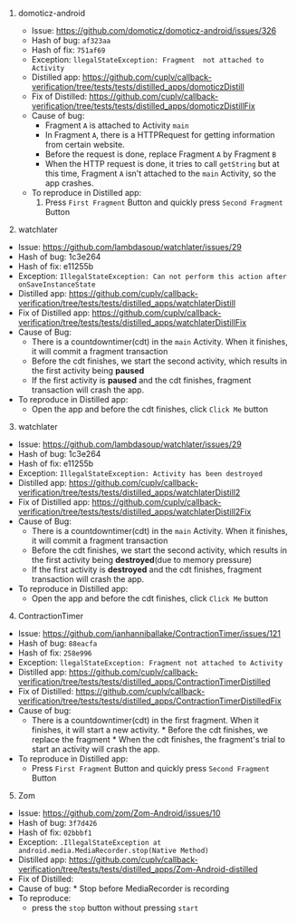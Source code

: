 
1. domoticz-android
   * Issue: https://github.com/domoticz/domoticz-android/issues/326
   * Hash of bug: `af323aa`
   * Hash of fix: `751af69`
   * Exception: `llegalStateException: Fragment  not attached to Activity`
   * Distilled app: https://github.com/cuplv/callback-verification/tree/tests/tests/distilled_apps/domoticzDistill
   * Fix of Distilled: https://github.com/cuplv/callback-verification/tree/tests/tests/distilled_apps/domoticzDistillFix
   * Cause of bug:
     * Fragment `A` is attached to Activity `main`
     * In Fragment `A`, there is a HTTPRequest for getting information from certain website.
     * Before the request is done, replace Fragment `A` by Fragment `B`
     * When the HTTP request is done, it tries to call `getString` but at this time, Fragment `A` isn't attached to the `main` Activity, so the app crashes.
   * To reproduce in Distilled app:
      1. Press `First Fragment` Button and quickly press `Second Fragment` Button
    
  
2. watchlater
  * Issue: https://github.com/lambdasoup/watchlater/issues/29
  * Hash of bug: 1c3e264
  * Hash of fix: e11255b
  * Exception: `IllegalStateException: Can not perform this action after onSaveInstanceState`
  * Distilled app: https://github.com/cuplv/callback-verification/tree/tests/tests/distilled_apps/watchlaterDistill
  * Fix of Distilled app: https://github.com/cuplv/callback-verification/tree/tests/tests/distilled_apps/watchlaterDistillFix
  * Cause of Bug:
    * There is a countdowntimer(cdt) in the `main` Activity. When it finishes, it will commit a fragment transaction
    * Before the cdt finishes, we start the second activity, which results in the first activity being __paused__
    * If the first activity is __paused__ and the cdt finishes, fragment transaction will crash the app.
  * To reproduce in Distilled app:
    * Open the app and before the cdt finishes, click `Click Me` button
  
 
 3. watchlater
  * Issue: https://github.com/lambdasoup/watchlater/issues/29
  * Hash of bug: 1c3e264
  * Hash of fix: e11255b 
  * Exception: `IllegalStateException: Activity has been destroyed`
  * Distilled app: https://github.com/cuplv/callback-verification/tree/tests/tests/distilled_apps/watchlaterDistill2
  * Fix of Distilled app: https://github.com/cuplv/callback-verification/tree/tests/tests/distilled_apps/watchlaterDistill2Fix
  * Cause of Bug:
    * There is a countdowntimer(cdt) in the `main` Activity. When it finishes, it will commit a fragment transaction
    * Before the cdt finishes, we start the second activity, which results in the first activity being __destroyed__(due to memory pressure)
    * If the first activity is __destroyed__ and the cdt finishes, fragment transaction will crash the app.
  * To reproduce in Distilled app:
    * Open the app and before the cdt finishes, click `Click Me` button


 
 4. ContractionTimer
   * Issue: https://github.com/ianhanniballake/ContractionTimer/issues/121 
   * Hash of bug: `88eacfa`
   * Hash of fix: `258e996`
   * Exception: `llegalStateException: Fragment not attached to Activity`
   * Distilled app: https://github.com/cuplv/callback-verification/tree/tests/tests/distilled_apps/ContractionTimerDistilled
   * Fix of Distilled: https://github.com/cuplv/callback-verification/tree/tests/tests/distilled_apps/ContractionTimerDistilledFix
   * Cause of bug:
     * There is a countdowntimer(cdt) in the first fragment. When it finishes, it will start a new activity.
    * Before the cdt finishes, we replace the fragment
    * When the cdt finishes, the fragment's trial to start an activity will crash the app.
  * To reproduce in Distilled app:
    * Press `First Fragment` Button and quickly press `Second Fragment` Button
    


   5. Zom
   * Issue: https://github.com/zom/Zom-Android/issues/10
   * Hash of bug: `3f7d426`
   * Hash of fix: `02bbbf1`
   * Exception: `.IllegalStateException at android.media.MediaRecorder.stop(Native Method)`
   * Distilled app: https://github.com/cuplv/callback-verification/tree/tests/tests/distilled_apps/Zom-Android-distilled
   * Fix of Distilled:
   * Cause of bug:
    * Stop before MediaRecorder is recording
  * To reproduce:
    * press the `stop` button without pressing `start`
    